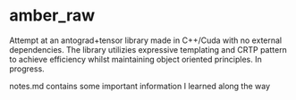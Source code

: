 # amber_raw
Attempt at an antograd+tensor library made in C++/Cuda with no external dependencies. The library utilizies expressive templating and CRTP pattern to achieve efficiency whilst maintaining object oriented principles. In progress.

notes.md contains some important information I learned along the way